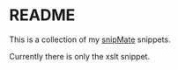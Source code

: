 README
======

This is a collection of my [snipMate](http://www.vim.org/scripts/script.php?script_id=2540) snippets.

Currently there is only the xslt snippet.
